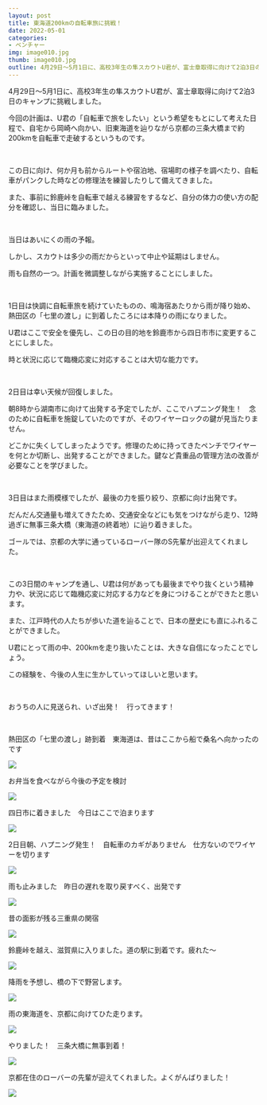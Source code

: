 ```yaml
---
layout: post
title: 東海道200kmの自転車旅に挑戦！
date: 2022-05-01
categories:
- ベンチャー
img: image010.jpg
thumb: image010.jpg
outline: 4月29日～5月1日に、高校3年生の隼スカウトU君が、富士章取得に向けて2泊3日のキャンプに挑戦しました
---
```


4月29日～5月1日に、高校3年生の隼スカウトU君が、富士章取得に向けて2泊3日のキャンプに挑戦しました。

今回の計画は、U君の「自転車で旅をしたい」という希望をもとにして考えた日程で、自宅から岡崎へ向かい、旧東海道を辿りながら京都の三条大橋まで約200kmを自転車で走破するというものです。

<br>

この日に向け、何か月も前からルートや宿泊地、宿場町の様子を調べたり、自転車がパンクした時などの修理法を練習したりして備えてきました。

また、事前に鈴鹿峠を自転車で越える練習をするなど、自分の体力の使い方の配分を確認し、当日に臨みました。

<br>

当日はあいにくの雨の予報。

しかし、スカウトは多少の雨だからといって中止や延期はしません。

雨も自然の一つ。計画を微調整しながら実施することにしました。

<br>

1日目は快調に自転車旅を続けていたものの、鳴海宿あたりから雨が降り始め、熱田区の「七里の渡し」に到着したころには本降りの雨になりました。

U君はここで安全を優先し、この日の目的地を鈴鹿市から四日市市に変更することにしました。

時と状況に応じて臨機応変に対応することは大切な能力です。

<br>

2日目は幸い天候が回復しました。

朝8時から湖南市に向けて出発する予定でしたが、ここでハプニング発生！　念のために自転車を施錠していたのですが、そのワイヤーロックの鍵が見当たりません。

どこかに失くしてしまったようです。修理のために持ってきたペンチでワイヤーを何とか切断し、出発することができました。鍵など貴重品の管理方法の改善が必要なことを学びました。

<br>

3日目はまた雨模様でしたが、最後の力を振り絞り、京都に向け出発です。

だんだん交通量も増えてきたため、交通安全などにも気をつけながら走り、12時過ぎに無事三条大橋（東海道の終着地）に辿り着きました。

ゴールでは、京都の大学に通っているローバー隊のS先輩が出迎えてくれました。

<br>

この3日間のキャンプを通し、U君は何があっても最後までやり抜くという精神力や、状況に応じて臨機応変に対応する力などを身につけることができたと思います。

また、江戸時代の人たちが歩いた道を辿ることで、日本の歴史にも直にふれることができました。

U君にとって雨の中、200kmを走り抜いたことは、大きな自信になったことでしょう。

この経験を、今後の人生に生かしていってほしいと思います。

<br>

おうちの人に見送られ、いざ出発！　行ってきます！

<br>

熱田区の「七里の渡し」跡到着　東海道は、昔はここから船で桑名へ向かったのです

<img src="/assets/img/blog/2022-05-01-東海道200kmの自転車旅に挑戦！/image001.jpg">

<br>

お弁当を食べながら今後の予定を検討

<img src="/assets/img/blog/2022-05-01-東海道200kmの自転車旅に挑戦！/image002.jpg">

<br>

四日市に着きました　今日はここで泊まります

<img src="/assets/img/blog/2022-05-01-東海道200kmの自転車旅に挑戦！/image003.jpg">

<br>

2日目朝、ハプニング発生！　自転車のカギがありません　仕方ないのでワイヤーを切ります

<img src="/assets/img/blog/2022-05-01-東海道200kmの自転車旅に挑戦！/image004.jpg">

<br>

雨も止みました　昨日の遅れを取り戻すべく、出発です

<img src="/assets/img/blog/2022-05-01-東海道200kmの自転車旅に挑戦！/image005.jpg">

<br>

昔の面影が残る三重県の関宿

<img src="/assets/img/blog/2022-05-01-東海道200kmの自転車旅に挑戦！/image006.jpg">

<br>

鈴鹿峠を越え、滋賀県に入りました。道の駅に到着です。疲れた～

<img src="/assets/img/blog/2022-05-01-東海道200kmの自転車旅に挑戦！/image007.jpg">

<br>

降雨を予想し、橋の下で野営します。

<img src="/assets/img/blog/2022-05-01-東海道200kmの自転車旅に挑戦！/image008.jpg">

<br>

雨の東海道を、京都に向けてひた走ります。

<img src="/assets/img/blog/2022-05-01-東海道200kmの自転車旅に挑戦！/image009.jpg">

<br>

やりました！　三条大橋に無事到着！

<img src="/assets/img/blog/2022-05-01-東海道200kmの自転車旅に挑戦！/image010.jpg">

<br>

京都在住のローバーの先輩が迎えてくれました。よくがんばりました！

<img src="/assets/img/blog/2022-05-01-東海道200kmの自転車旅に挑戦！/image011.jpg">
